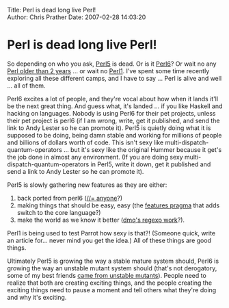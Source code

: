 Title: Perl is dead long live Perl!  
Author: Chris Prather
Date: 2007-02-28 14:03:20

# Perl is dead long live Perl!
So depending on who you ask, [Perl5](http://dev.perl.org) is dead. Or is it [Perl6](http://dev.perl.org/perl6/)? 
Or wait no any [Perl older than 2 years][p5p] ... or wait no [Perl1](http://en.wikipedia.org/wiki/Punie). I've spent 
some time recently exploring all these different camps, and I have to say ... Perl is alive and well ... all of them. 

Perl6 excites a lot of people, and they're vocal about how when it lands it'll be the next great thing. And guess what, it's landed ... if you like Haskell and hacking on languages. Nobody is using Perl6 for their pet projects, unless their pet project is perl6 (if I am wrong, write, get it published, and send the link to Andy Lester so he can promote it). Perl5 is quietly doing what it is supposed to be doing, being damn stable and working for millions of people and billions of dollars worth of code. This isn't sexy like multi-dispatch-quantum-operators ... but it's sexy like the original Hummer because it get's the job done in almost any environment. (If you are doing sexy multi-dispatch-quantum-operators in Perl5, write it down, get it published and send a link to Andy Lester so he can promote it).

Perl5 is slowly gathering new features as they are either: 

1. back ported from perl6 ([//= anyone][defined_equal]?)
2. making things that should be easy, easy (the [features pragma][features] that adds switch to the core language?) 
3. make the world as we know it better ([dmq's regexp work][regexp]?). 
 
Perl1 is being used to test Parrot how sexy is that?! (Someone quick, write an article for... never mind you get the idea.) All of these things are good things.

Ultimately Perl5 is growing the way a stable mature system should, Perl6 is growing the way an unstable mutant system should (that's not derogatory, some of my best friends [came from unstable mutants][evolution]). People need to realize that both are creating exciting things, and the people creating the exciting things need to pause a moment and tell others what they're doing and why it's exciting.


[p5p]: http://www.xray.mpe.mpg.de/mailing-lists/perl5-porters/2007-02/msg01091.html
[defined_equal]: http://dev.perl.org/perl5/list-summaries/2002/p5p-200208-1.html
[features]: http://www.xray.mpe.mpg.de/mailing-lists/perl5-porters/2005-12/msg00247.html
[regexp]: http://use.perl.org/~demerphq/journal/31796
[evolution]: http://en.wikipedia.org/wiki/Fitness_%28biology%29
 
